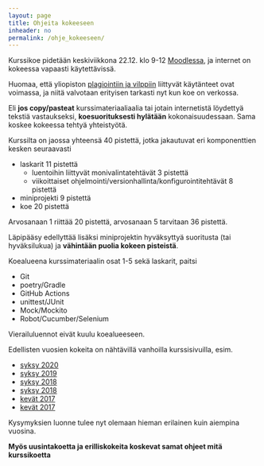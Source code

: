 ```yaml
---
layout: page
title: Ohjeita kokeeseen
inheader: no
permalink: /ohje_kokeeseen/
---
```


Kurssikoe pidetään keskiviikkona 22.12. klo 9-12 [Moodlessa](https://moodle.helsinki.fi/course/view.php?id=49156), ja internet on kokeessa vapaasti käytettävissä.

Huomaa, että yliopiston [plagiointiin ja vilppiin](https://studies.helsinki.fi/ohjeet/artikkeli/mita-ovat-vilppi-ja-plagiointi) liittyvät käytänteet ovat voimassa, ja niitä valvotaan erityisen tarkasti nyt kun koe on verkossa. 

Eli **jos copy/pasteat** kurssimateriaaliaalia tai jotain internetistä löydettyä tekstiä vastaukseksi, **koesuorituksesti hylätään** kokonaisuudessaan. Sama koskee kokeessa tehtyä yhteistyötä.

Kurssilta on jaossa yhteensä 40 pistettä, jotka jakautuvat eri komponenttien kesken seuraavasti

- laskarit 11 pistettä
  - luentoihin liittyvät monivalintatehtävät 3 pistettä 
  - viikoittaiset ohjelmointi/versionhallinta/konfigurointitehtävät 8 pistettä
- miniprojekti 9 pistettä
- koe 20 pistettä

Arvosanaan 1 riittää 20 pistettä, arvosanaan 5 tarvitaan 36 pistettä. 

Läpipääsy edellyttää lisäksi miniprojektin hyväksyttyä suoritusta (tai hyväksilukua) ja **vähintään puolia kokeen pisteistä**.

Koealueena kurssimateriaalin osat 1-5 sekä laskarit, paitsi
- Git
- poetry/Gradle
- GitHub Actions
- unittest/JUnit
- Mock/Mockito
- Robot/Cucumber/Selenium

Vierailuluennot eivät kuulu koealueeseen.

Edellisten vuosien kokeita on nähtävillä vanhoilla kurssisivuilla, esim.
- [syksy 2020](/koe2020)
- [syksy 2019](/koe2019)
- [syksy 2018](https://github.com/mluukkai/Ohjelmistotuotanto2018)
- [syksy 2018](https://github.com/mluukkai/ohjelmistotuotanto2017)
- [kevät 2017](https://github.com/mluukkai/ohtu2017)
- [kevät 2017](https://github.com/mluukkai/ohtu2016)

Kysymyksien luonne tulee nyt olemaan hieman erilainen kuin aiempina vuosina. 

**Myös uusintakoetta ja erilliskokeita koskevat samat ohjeet mitä kurssikoetta**
